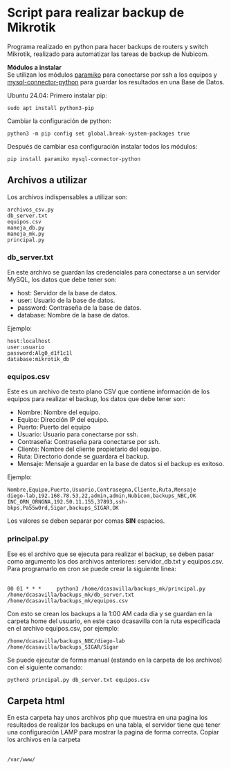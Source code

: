 <h1 id="Script para realizar backup de Mikrotik">Script para realizar backup de Mikrotik</h1>

Programa realizado en python para hacer backups de routers y switch Mikrotik, realizado para automatizar las tareas de backup de Nubicom.

**Módulos a instalar**<br>
Se utilizan los módulos [paramiko](https://pypi.org/project/paramiko/) para conectarse por ssh a los equipos y [mysql-connector-python](https://pypi.org/project/mysql-connector-python/) para guardar los resultados en una Base de Datos.

Ubuntu 24.04:
Primero instalar pip:
```shell
sudo apt install python3-pip
```
Cambiar la configuración de python:
```shell
python3 -m pip config set global.break-system-packages true
```

Después de cambiar esa configuración instalar todos los módulos:
```shell
pip install paramiko mysql-connector-python
```

<h2 id="Archivos a utilizar">Archivos a utilizar</h2>

Los archivos indispensables a utilizar son:
```shell
archivos_csv.py
db_server.txt
equipos.csv
maneja_db.py
maneja_mk.py
principal.py
```

<h3 id="db_server.txt">db_server.txt</h3>
En este archivo se guardan las credenciales para conectarse a un servidor MySQL, los datos que debe tener son:<br>

* host: Servidor de la base de datos.<br>
* user: Usuario de la base de datos.<br>
* password: Contraseña de la base de datos.<br>
* database: Nombre de la base de datos.<br>

Ejemplo:
```shell
host:localhost
user:usuario
password:Alg0_d1f1c1l
database:mikrotik_db
```

<h3 id="equipos.csv">equipos.csv</h3>
Este es un archivo de texto plano CSV que contiene información de los equipos para realizar el backup, los datos que debe tener son:<br>

* Nombre: Nombre del equipo.<br>
* Equipo: Dirección IP del equipo.<br>
* Puerto: Puerto del equipo<br>
* Usuario: Usuario para conectarse por ssh.<br>
* Contraseña: Contraseña para conectarse por ssh.<br>
* Cliente: Nombre del cliente propietario del equipo.<br>
* Ruta: Directorio donde se guardara el backup.<br>
* Mensaje: Mensaje a guardar en la base de datos si el backup es exitoso.<br>

Ejemplo:
```shell
Nombre,Equipo,Puerto,Usuario,Contrasegna,Cliente,Ruta,Mensaje
diego-lab,192.168.78.53,22,admin,admin,Nubicom,backups_NBC,OK
INC_ORN_ORNGNA,192.50.11.155,37893,ssh-bkps,Pa55w0rd,Sigar,backups_SIGAR,OK
```
Los valores se deben separar por comas **SIN** espacios.

<h3 id="principal.py">principal.py</h3>
Ese es el archivo que se ejecuta para realizar el backup, se deben pasar como argumento los dos archivos anteriores: servidor_db.txt y equipos.csv. Para programarlo en cron se puede crear la siguiente linea:<br><br>

```shell
00 01 * * *     python3 /home/dcasavilla/backups_mk/principal.py /home/dcasavilla/backups_mk/db_server.txt /home/dcasavilla/backups_mk/equipos.csv
```

Con esto se crean los backups a la 1:00 AM cada día y se guardan en la carpeta home del usuario, en este caso dcasavilla con la ruta especificada en el archivo equipos.csv, por ejemplo:<br>

```shell
/home/dcasavilla/backups_NBC/diego-lab
/home/dcasavilla/backups_SIGAR/Sigar
```

Se puede ejecutar de forma manual (estando en la carpeta de los archivos) con el siguiente comando:
```shell
python3 principal.py db_server.txt equipos.csv
```

<h2 id="Carpeta html">Carpeta html</h2>
En esta carpeta hay unos archivos php que muestra en una pagina los resultados de realizar los backups en una tabla, el servidor tiene que tener una configuración LAMP para mostrar la pagina de forma correcta. Copiar los archivos en la carpeta<br><br>

```shell
/var/www/
```
